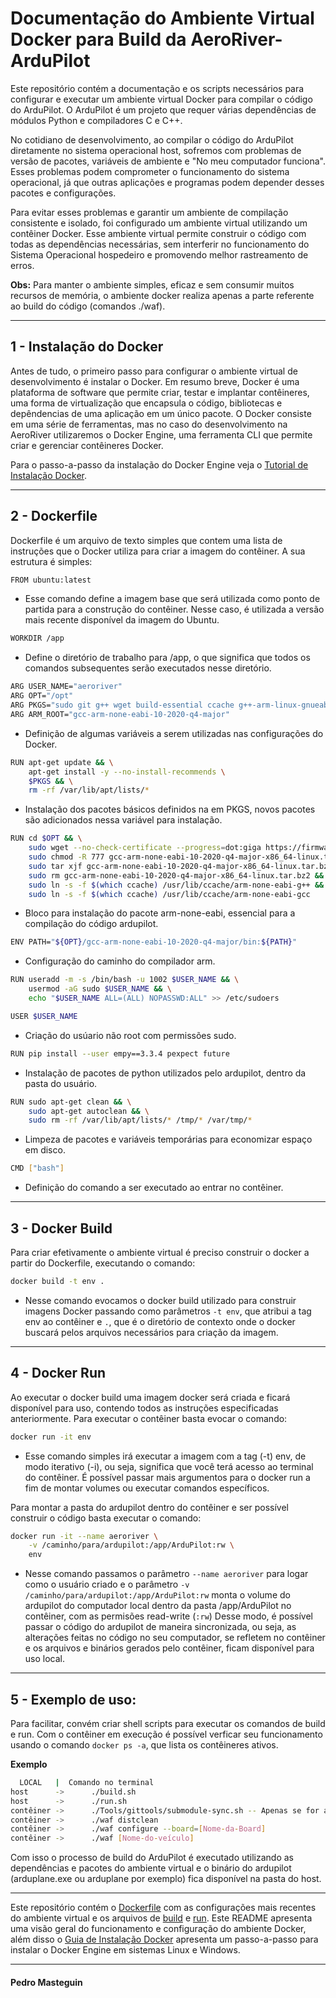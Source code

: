 # Documentação do Ambiente Virtual Docker para Build da AeroRiver-ArduPilot

Este repositório contém a documentação e os scripts necessários para configurar e executar um ambiente virtual Docker para compilar o código do ArduPilot. O ArduPilot é um projeto que requer várias dependências de módulos Python e compiladores C e C++.

No cotidiano de desenvolvimento, ao compilar o código do ArduPilot diretamente no sistema operacional host, sofremos com problemas de versão de pacotes, variáveis de ambiente e "No meu computador funciona". Esses problemas podem comprometer o funcionamento do sistema operacional, já que outras aplicações e programas podem depender desses pacotes e configurações.

Para evitar esses problemas e garantir um ambiente de compilação consistente e isolado, foi configurado um ambiente virtual utilizando um contêiner Docker. Esse ambiente virtual permite construir o código com todas as dependências necessárias, sem interferir no funcionamento do Sistema Operacional hospedeiro e promovendo melhor rastreamento de erros.

**Obs:** Para manter o ambiente simples, eficaz e sem consumir muitos recursos de memória, o ambiente docker realiza apenas a parte referente ao build do código (comandos ./waf).

---

## 1 - Instalação do Docker

Antes de tudo, o primeiro passo para configurar o ambiente virtual de desenvolvimento é instalar o Docker. Em resumo breve, Docker é uma plataforma de software que permite criar, testar e implantar contêineres, uma forma de virtualização que encapsula o código, bibliotecas e depêndencias de uma aplicação em um único pacote. O Docker consiste em uma série de ferramentas, mas no caso do desenvolvimento na AeroRiver utilizaremos o Docker Engine, uma ferramenta CLI que permite criar e gerenciar contêineres Docker.

Para o passo-a-passo da instalação do Docker Engine veja o [Tutorial de Instalação Docker](InstallDocker.md).

---

## 2 - Dockerfile

Dockerfile é um arquivo de texto simples que contem uma lista de instruções que o Docker utiliza para criar a imagem do contêiner. A sua estrutura é simples:

```bash
FROM ubuntu:latest
```
- Esse comando define a imagem base que será utilizada como ponto de partida para a construção do contêiner. Nesse caso, é utilizada a versão mais recente disponível da imagem do Ubuntu.

```bash
WORKDIR /app
```
- Define o diretório de trabalho para /app, o que significa que todos os comandos subsequentes serão executados nesse diretório.

```bash
ARG USER_NAME="aeroriver"
ARG OPT="/opt"
ARG PKGS="sudo git g++ wget build-essential ccache g++-arm-linux-gnueabihf python3-pip python3-distutils"
ARG ARM_ROOT="gcc-arm-none-eabi-10-2020-q4-major"
```
- Definição de algumas variáveis a serem utilizadas nas configurações do Docker.

```bash
RUN apt-get update && \
    apt-get install -y --no-install-recommends \
    $PKGS && \
    rm -rf /var/lib/apt/lists/*
```
- Instalação dos pacotes básicos definidos na em PKGS, novos pacotes são adicionados nessa variável para instalação.

```bash
RUN cd $OPT && \
    sudo wget --no-check-certificate --progress=dot:giga https://firmware.ardupilot.org/Tools/STM32-tools/gcc-arm-none-eabi-10-2020-q4-major-x86_64-linux.tar.bz2 && \
    sudo chmod -R 777 gcc-arm-none-eabi-10-2020-q4-major-x86_64-linux.tar.bz2 && \
    sudo tar xjf gcc-arm-none-eabi-10-2020-q4-major-x86_64-linux.tar.bz2 && \
    sudo rm gcc-arm-none-eabi-10-2020-q4-major-x86_64-linux.tar.bz2 && \
    sudo ln -s -f $(which ccache) /usr/lib/ccache/arm-none-eabi-g++ && \
    sudo ln -s -f $(which ccache) /usr/lib/ccache/arm-none-eabi-gcc
```
- Bloco para instalação do pacote arm-none-eabi, essencial para a compilação do código ardupilot.

```bash
ENV PATH="${OPT}/gcc-arm-none-eabi-10-2020-q4-major/bin:${PATH}"
```
- Configuração do caminho do compilador arm.

```bash
RUN useradd -m -s /bin/bash -u 1002 $USER_NAME && \
    usermod -aG sudo $USER_NAME && \
    echo "$USER_NAME ALL=(ALL) NOPASSWD:ALL" >> /etc/sudoers

USER $USER_NAME
```
- Criação do usúario não root com permissões sudo.

```bash
RUN pip install --user empy==3.3.4 pexpect future
```
- Instalação de pacotes de python utilizados pelo ardupilot, dentro da pasta do usuário.

```bash
RUN sudo apt-get clean && \
    sudo apt-get autoclean && \
    sudo rm -rf /var/lib/apt/lists/* /tmp/* /var/tmp/*
```
- Limpeza de pacotes e variáveis temporárias para economizar espaço em disco.

```bash
CMD ["bash"]
```
- Definição do comando a ser executado ao entrar no contêiner.

---

## 3 - Docker Build

Para criar efetivamente o ambiente virtual é preciso construir o docker a partir do Dockerfile, executando o comando:

```bash
docker build -t env .
```
- Nesse comando evocamos o docker build utilizado para construir imagens Docker passando como parâmetros ```-t env```, que atribui a tag env ao contêiner e ```.```, que é o diretório de contexto onde o docker buscará pelos arquivos necessários para criação da imagem.

---

## 4 - Docker Run

Ao executar o docker build uma imagem docker será criada e ficará disponível para uso, contendo todos as instruções especificadas anteriormente. Para executar o contêiner basta evocar o comando:

```bash
docker run -it env
```
- Esse comando simples irá executar a imagem com a tag (-t) env, de modo iterativo (-i), ou seja, significa que você terá acesso ao terminal do contêiner. É possível passar mais argumentos para o docker run a fim de montar volumes ou executar comandos específicos.

Para montar a pasta do ardupilot dentro do contêiner e ser possível construir o código basta executar o comando:

```bash
docker run -it --name aeroriver \
    -v /caminho/para/ardupilot:/app/ArduPilot:rw \
    env
```
- Nesse comando passamos o parâmetro ```--name aeroriver``` para logar como o usuário criado e o parâmetro ```-v /caminho/para/ardupilot:/app/ArduPilot:rw``` monta o volume do ardupilot do computador local dentro da pasta /app/ArduPilot no contêiner, com as permisões read-write (```:rw```)
Desse modo, é possível passar o código do ardupilot de maneira sincronizada, ou seja, as alterações feitas no código no seu computador, se refletem no contêiner e os arquivos e binários gerados pelo contêiner, ficam disponível para uso local.

---

## 5 - Exemplo de uso:

Para facilitar, convém criar shell scripts para executar os comandos de build e run. Com o contêiner em execução é possível verficar seu funcionamento usando o comando ```docker ps -a```, que lista os contêineres ativos.

**Exemplo**
```bash
  LOCAL   |  Comando no terminal
host      ->      ./build.sh
host      ->      ./run.sh
contêiner ->      ./Tools/gittools/submodule-sync.sh -- Apenas se for a primeira vez em que o ArduPilot é executado.
contêiner ->      ./waf distclean
contêiner ->      ./waf configure --board=[Nome-da-Board] 
contêiner ->      ./waf [Nome-do-veículo]
```

Com isso o processo de build do ArduPilot é executado utilizando as dependências e pacotes do ambiente virtual e o binário do ardupilot (arduplane.exe ou arduplane por exemplo) fica disponível na pasta do host.

---

Este repositório contém o [Dockerfile](Dockerfile) com as configurações mais recentes do ambiente virtual e os arquivos de [build](sample_build.txt) e [run](sample_run.txt). Este README apresenta uma visão geral do funcionamento e configuração do ambiente Docker,
além disso o [Guia de Instalação Docker](InstallDocker.md) apresenta um passo-a-passo para instalar o Docker Engine em sistemas Linux e Windows.

---






#### Pedro Masteguin


